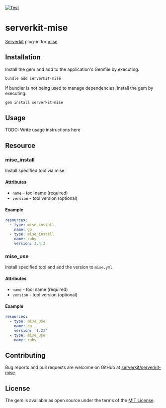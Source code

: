 [![Test](https://github.com/serverkit/serverkit-mise/actions/workflows/test.yml/badge.svg)](https://github.com/serverkit/serverkit-mise/actions/workflows/test.yml)

# serverkit-mise

[Serverkit](https://github.com/serverkit/serverkit) plug-in for [mise](https://github.com/jdx/mise).

## Installation

Install the gem and add to the application's Gemfile by executing:

```bash
bundle add serverkit-mise
```

If bundler is not being used to manage dependencies, install the gem by executing:

```bash
gem install serverkit-mise
```

## Usage

TODO: Write usage instructions here

## Resource

### mise_install

Install specified tool via mise.

#### Attributes

- `name` - tool name (required)
- `version` - tool version (optional)

#### Example

```yaml
resources:
  - type: mise_install
    name: go
  - type: mise_install
    name: ruby
    version: 3.4.3
```

### mise_use

Install specified tool and add the version to `mise.yml`.

#### Attributes

- `name` - tool name (required)
- `version` - tool version (optional)

#### Example

```yaml
resources:
  - type: mise_use
    name: go
    version: '1.23'
  - type: mise_use
    name: ruby
```

## Contributing

Bug reports and pull requests are welcome on GitHub at [serverkit/serverkit-mise](https://github.com/serverkit/serverkit-mise).

## License

The gem is available as open source under the terms of the [MIT License](https://opensource.org/licenses/MIT).
